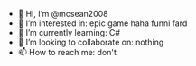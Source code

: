 - 👋 Hi, I’m @mcsean2008
- 👀 I’m interested in: epic game haha funni fard
- 🌱 I’m currently learning: C#
- 💞️ I’m looking to collaborate on: nothing
- 📫 How to reach me: don't

<!---
mcsean2008/mcsean2008 is a ✨ special ✨ repository because its `README.md` (this file) appears on your GitHub profile.
You can click the Preview link to take a look at your changes.
--->
